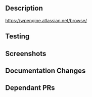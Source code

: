 ## Description

<!--
Include a summary of the change and some contextual information.
-->

<!--
Provide a link to the JIRA ticket (if any) for issue tracking purposes
-->

https://wpengine.atlassian.net/browse/

## Testing

<!--
Describe the tests that you ran to verify your changes. Provide instructions so we can reproduce. Also list any relevant details for your test configuration such as how to test the changes locally or in staging.
-->

## Screenshots

<!--
If this is a visual change include relevant screenshots about the behavior of the application before and after this change.
-->

## Documentation Changes

<!--
List corresponding changes to the documentation and updated wiki pages.
-->

## Dependant PRs

<!--
List any dependent PR's that are awaiting review. And in order to have these dependencies listed as part of the checks section, use the following syntax:

Depends on #1234
-->
